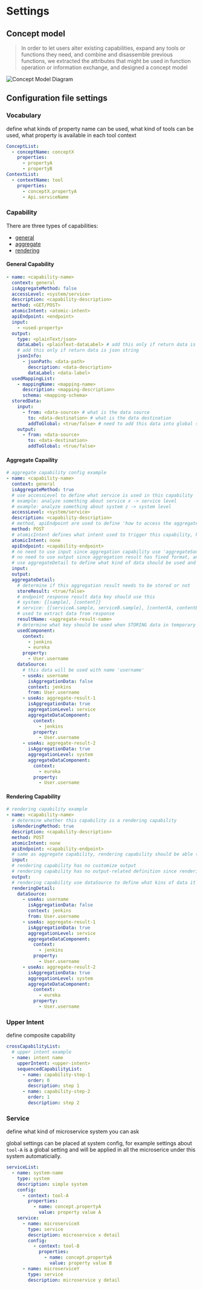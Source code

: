 # Settings

## Concept model

> In order to let users alter existing capabilities, expand any tools or functions they need, and combine and disassemble previous functions, we extracted the attributes that might be used in function operation or information exchange, and designed a concept model

![Concept Model Diagram](./img/uml.svg)

## Configuration file settings

### Vocabulary

define what kinds of property name can be used, what kind of tools can be used, what property is available in each tool context

```yml
ConceptList:
  - conceptName: conceptX
    properties:
      - propertyA
      - propertyB
ContextList:
  - contextName: tool
    properties:
      - conceptX.propertyA
      - Api.serviceName
```

### Capability

There are three types of capabilities:

- [general](#general_capability)
- [aggregate](#aggregate_capability)
- [rendering](#rendering_capability)

#### General Capability<span id="general_capability"></span>

```yml
- name: <capability-name>
  context: general
  isAggregateMethod: false
  accessLevel: <system/service>
  description: <capability-description>
  method: <GET/POST>
  atomicIntent: <atomic-intent>
  apiEndpoint: <endpoint>
  input:
    - <used-property>
  output:
    type: <plainText/json>
    dataLabel: <plainText-dataLabel> # add this only if return data is plainText
    # add this only if return data is json string
    jsonInfo:
      - jsonPath: <data-path>
        description: <data-description>
        dataLabel: <data-label>
  usedMappingList:
    - mappingName: <mapping-name>
      description: <mapping-description>
      schema: <mapping-schema>
  storedData:
    input:
      - from: <data-source> # what is the data source
        to: <data-destination> # what is the data destination
        addToGlobal: <true/false> # need to add this data into global session ?
    output:
      - from: <data-source>
        to: <data-destination>
        addToGlobal: <true/false>
```

#### Aggregate Capaility<span id="aggregate_capability"></span>

```yml
# aggregate capability config example
- name: <capability-name>
  context: general
  isAggregateMethod: true
  # use accessLevel to define what service is used in this capability
  # example: analyze something about service x -> service level
  # example: analyze something about system z -> system level
  accessLevel: <system/service>
  description: <capability-description>
  # method, apiEndpoint are used to define 'how to access the aggregate endpoint'
  method: POST
  # atomicIntent defines what intent used to trigger this capability, has nothing to do here since this is an aggregate capability
  atomicIntent: none
  apiEndpoint: <capability-endpoint>
  # no need to use input since aggregation capability use 'aggregateSource' to define what data should be used
  # no need to use output since aggregation result has fixed format, and it is nearly unable to predict what service might be used in the first place
  # use aggregateDetail to define what kind of data should be used and where do they come from
  input:
  output:
  aggregateDetail:
    # determine if this aggregation result needs to be stored or not
    storeResult: <true/false>
    # endpoint response result data key should use this
    # system: {[sample], [content]}
    # service: {[serviceA.sample, serviceB.sample], [contentA, contentB]}
    # used to extract data from response
    resultName: <aggregate-result-name>
    # determine what key should be used when STORING data in temporary storage
    usedComponent:
      context:
        - jenkins
        - eureka
      property:
        - User.username
    dataSource:
      # this data will be used with name 'username'
      - useAs: username
        isAggregationData: false
        context: jenkins
        from: User.username
      - useAs: aggregate-result-1
        isAggregationData: true
        aggregationLevel: service
        aggregateDataComponent:
          context:
            - jenkins
          property:
            - User.username
      - useAs: aggregate-result-2
        isAggregationData: true
        aggregationLevel: system
        aggregateDataComponent:
          context:
            - eureka
          property:
            - User.username
```

#### Rendering Capability<span id="rendering_capability"></span>

```yml
# rendering capability example
- name: <capability-name>
  # determine whether this capability is a rendering capability
  isRenderingMethod: true
  description: <capability-description>
  method: POST
  atomicIntent: none
  apiEndpoint: <capability-endpoint>
  # same as aggregate capability, rendering capability should be able to access all type of config, no need to use input
  input:
  # rendering capability has no customize output
  # rendering capability has no output-related definition since rendering response are expected to be a discord message template
  output:
  # rendering capability use dataSource to define what kins of data it can use
  renderingDetail:
    dataSource:
      - useAs: username
        isAggregationData: false
        context: jenkins
        from: User.username
      - useAs: aggregate-result-1
        isAggregationData: true
        aggregationLevel: service
        aggregateDataComponent:
          context:
            - jenkins
          property:
            - User.username
      - useAs: aggregate-result-2
        isAggregationData: true
        aggregationLevel: system
        aggregateDataComponent:
          context:
            - eureka
          property:
            - User.username
```

### Upper Intent

define composite capability

```yml
crossCapabilityList:
  # upper intent example
  - name: intent name
    upperIntent: <upper-intent>
    sequencedCapabilityList:
      - name: capability-step-1
        order: 0
        description: step 1
      - name: capability-step-2
        order: 1
        description: step 2
```

### Service

define what kind of microservice system you can ask

global settings can be placed at system config, for example settings about `tool-A` is a global setting and will be applied in all the microserice under this system automaticially.

```yml
serviceList:
  - name: system-name
    type: system
    description: simple system
    config:
      - context: tool-A
        properties:
          - name: concept.propertyA
            value: property value A
    service:
      - name: microserviceX
        type: service
        description: microservice x detail
        config:
          - context: tool-B
            properties:
              - name: concept.propertyA
                value: property value B
      - name: microserviceY
        type: service
        description: microservice y detail
```
